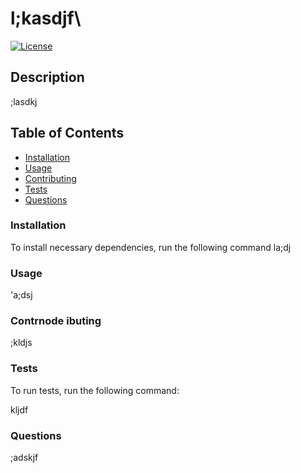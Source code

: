 # l;kasdjf\

[![License](https://img.shields.io/badge/License-BSD_3--Clause-orange.svg)](https://opensource.org/licenses/BSD-3-Clause)

## Description
;lasdkj

## Table of Contents 

- [Installation](#installation)
- [Usage](#usage)
- [Contributing](#contributing)
- [Tests](#tests)
- [Questions](#questions)

### Installation

To install necessary dependencies, run the following command
la;dj

### Usage
'a;dsj


### Contrnode ibuting
;kldjs

### Tests

To run tests, run the following command:

kljdf

### Questions
;adskjf
